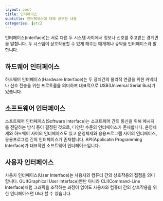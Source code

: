 ```yaml
---
layout: post
title: 인터페이스
subtitle: 인터페이스에 대해 공부한 내용
categories: [etc]
---
```


<p>인터페이스(interface)는 서로 다른 두 시스템 사이에서 정보나 신호를 주고받는 경계면을 말합니다.
두 시스템이 상호작용할 수 있게 해주는 매개체나 규약을 인터페이스라 말합니다.</p>

<h2 class="section-heading">하드웨어 인터페이스</h2>
<p>하드웨어 인터페이스(Hardware Interface)는 두 장치간의 물리적 연결을 위한 커넥터나 신호 전송을 위한 프로토콜을 의미하며 대표적으로 USB(Universal Serial Bus)가 있습니다.</p>

<h2 class="section-heading">소프트웨어 인터페이스</h2>
<p>소프트웨어 인터페이스(Software Interface)는 소프트웨어 간의 통신을 위해 메시지를 전달하는 방식 등이 결정된 것으로, 다양한 수준의 인터페이스가 존재합니다. 
운영체제와 하드웨어 사이의 인터페이스도 있고 운영체제와 응용프로그램 사이의 인터페이스, 응용프로그램 간의 인터페이스가 존재합니다.
API(Applicatin Programming Interface)가 대표적인 소프트웨어 인터페이스입니다.</p>

<h2 class="section-heading">사용자 인터페이스</h2>
<p>사용자 인터페이스(User Interface)는 사용자와 컴퓨터 간의 상호작용의 접점을 의미합니다.
GUI(Graphical User Interface)뿐만 아니라 CLI(Command-Line Interface)처럼 그래픽을 조작하는 과정이 없어도 사용자와 컴퓨터 간의 상호작용을 위한 인터페이스면 UI라 할 수 있습니다.</p>